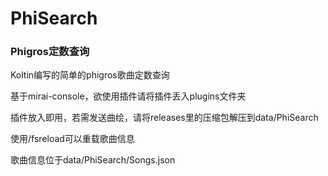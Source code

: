 # PhiSearch

### Phigros定数查询

Koltin编写的简单的phigros歌曲定数查询

基于mirai-console，欲使用插件请将插件丢入plugins文件夹

插件放入即用，若需发送曲绘，请将releases里的压缩包解压到data/PhiSearch

使用/fsreload可以重载歌曲信息

歌曲信息位于data/PhiSearch/Songs.json